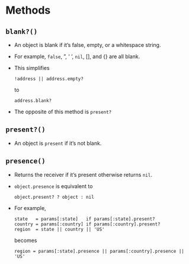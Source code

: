# Methods

## `blank?()`

- An object is blank if it’s false, empty, or a whitespace string.
- For example, `false`, ”, ‘ ’, `nil`, [], and {} are all blank.
- This simplifies

      !address || address.empty?

  to

      address.blank?

- The opposite of this method is `present?`

## `present?()`

- An object is `present` if it’s not blank.

## `presence()`

- Returns the receiver if it’s present otherwise returns `nil`.
- `object.presence` is equivalent to

      object.present? ? object : nil

- For example,

      state   = params[:state]   if params[:state].present?
      country = params[:country] if params[:country].present?
      region  = state || country || 'US'

  becomes

      region = params[:state].presence || params[:country].presence || 'US'
